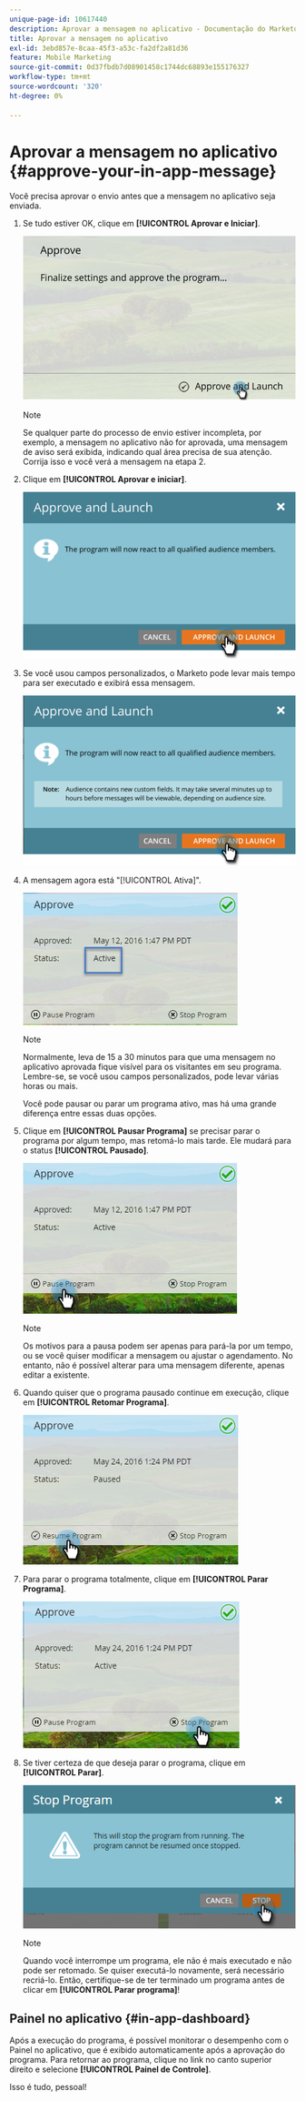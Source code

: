 ```yaml
---
unique-page-id: 10617440
description: Aprovar a mensagem no aplicativo - Documentação do Marketo - Documentação do produto
title: Aprovar a mensagem no aplicativo
exl-id: 3ebd857e-8caa-45f3-a53c-fa2df2a81d36
feature: Mobile Marketing
source-git-commit: 0d37fbdb7d08901458c1744dc68893e155176327
workflow-type: tm+mt
source-wordcount: '320'
ht-degree: 0%

---
```


# Aprovar a mensagem no aplicativo {#approve-your-in-app-message}

Você precisa aprovar o envio antes que a mensagem no aplicativo seja enviada.

1. Se tudo estiver OK, clique em **[!UICONTROL Aprovar e Iniciar]**.

   ![](assets/pasted-image-at-2016-05-31-02-08-pm-281-29.png)

   >[!NOTE]
   >
   >Se qualquer parte do processo de envio estiver incompleta, por exemplo, a mensagem no aplicativo não for aprovada, uma mensagem de aviso será exibida, indicando qual área precisa de sua atenção. Corrija isso e você verá a mensagem na etapa 2.

1. Clique em **[!UICONTROL Aprovar e iniciar]**.

   ![](assets/pasted-image-at-2016-05-31-02-08-pm.png)

1. Se você usou campos personalizados, o Marketo pode levar mais tempo para ser executado e exibirá essa mensagem.

   ![](assets/pasted-image-at-2016-05-31-02-09-pm.png)

1. A mensagem agora está &quot;[!UICONTROL Ativa]&quot;.

   ![](assets/image2016-5-12-13-3a49-3a5.png)

   >[!NOTE]
   >
   >Normalmente, leva de 15 a 30 minutos para que uma mensagem no aplicativo aprovada fique visível para os visitantes em seu programa. Lembre-se, se você usou campos personalizados, pode levar várias horas ou mais.

   Você pode pausar ou parar um programa ativo, mas há uma grande diferença entre essas duas opções.

1. Clique em **[!UICONTROL Pausar Programa]** se precisar parar o programa por algum tempo, mas retomá-lo mais tarde. Ele mudará para o status **[!UICONTROL Pausado]**.

   ![](assets/image2016-5-12-13-3a50-3a26.png)

   >[!NOTE]
   >
   >Os motivos para a pausa podem ser apenas para pará-la por um tempo, ou se você quiser modificar a mensagem ou ajustar o agendamento. No entanto, não é possível alterar para uma mensagem diferente, apenas editar a existente.

1. Quando quiser que o programa pausado continue em execução, clique em **[!UICONTROL Retomar Programa]**.

   ![](assets/image2016-5-24-13-3a26-3a43.png)

1. Para parar o programa totalmente, clique em **[!UICONTROL Parar Programa]**.

   ![](assets/image2016-5-24-13-3a29-3a35.png)

1. Se tiver certeza de que deseja parar o programa, clique em **[!UICONTROL Parar]**.

   ![](assets/image2016-5-24-13-3a31-3a22.png)

   >[!NOTE]
   >
   >Quando você interrompe um programa, ele não é mais executado e não pode ser retomado. Se quiser executá-lo novamente, será necessário recriá-lo. Então, certifique-se de ter terminado um programa antes de clicar em **[!UICONTROL Parar programa]**!

## Painel no aplicativo {#in-app-dashboard}

Após a execução do programa, é possível monitorar o desempenho com o Painel no aplicativo, que é exibido automaticamente após a aprovação do programa. Para retornar ao programa, clique no link no canto superior direito e selecione **[!UICONTROL Painel de Controle]**.

Isso é tudo, pessoal!
